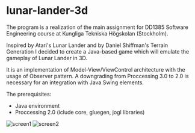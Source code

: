 # lunar-lander-3d

The program is a realization of the main assignment for DD1385 Software Engineering course at Kungliga Tekniska Högskolan (Stockholm).

Inspired by Atari's Lunar Lander and by Daniel Shiffman's Terrain Generation I decided to create a Java-based game which will emulate the gameplay of Lunar Lander in 3D.

It is an implementation of Model-View/ViewControl architecture with the usage of Observer pattern. A downgrading from Proccessing 3.0 to 2.0 is necessary for an integration with Java Swing elements.

The prerequisites:
- Java environment
- Proccessing 2.0 (iclude core, gluegen, jogl libraries)

![screen1](https://user-images.githubusercontent.com/49707233/73069557-4b7df900-3eae-11ea-9210-d77328c366e8.png)
![screen2](https://user-images.githubusercontent.com/49707233/73069688-a7488200-3eae-11ea-85e7-aaf1d4943f65.png)
